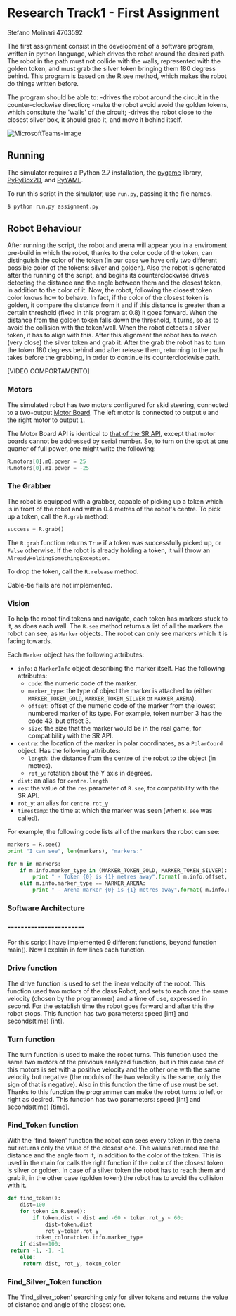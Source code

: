 Research Track1 - First Assignment
================================
Stefano Molinari 4703592

The first assignment consist in the development of a software program, written in python language, which drives the robot around the desired path.
The robot in the path must not collide with the walls, represented with the golden token, and must grab the silver token bringing them 180 degress behind.
This program is based on the R.see method, which makes the robot do things written before.

The program should be able to:
 -drives the robot around the circuit in the counter-clockwise direction;
 -make the robot avoid avoid the golden tokens, which constitute the 'walls' of the circuit;
 -drives the robot close to the closest silver box, it should grab it, and move it behind itself.

 ![MicrosoftTeams-image](https://user-images.githubusercontent.com/62506638/141134541-16f0ce08-04f9-4e52-8af7-bfbed80f3cc0.png)


Running 
----------------------

The simulator requires a Python 2.7 installation, the [pygame](http://pygame.org/) library, [PyPyBox2D](https://pypi.python.org/pypi/pypybox2d/2.1-r331), and [PyYAML](https://pypi.python.org/pypi/PyYAML/).

To run this script in the simulator, use `run.py`, passing it the file names. 

```bash
$ python run.py assignment.py
```

Robot Behaviour
---------

After running the script, the robot and arena will appear you in a enviroment pre-build in which the robot, thanks to the color code of the token, can distinguish the color of the token (in our case we have only two different possible color of the tokens: silver and golden). Also the robot is generated after the running of the script, and begins its counterclockwise drives detecting the distance and  the angle between them and the closest token, in addition to the color of it. Now, the robot, following the closest token color knows how to behave. In fact, if the color of the closest token is golden, it compare the distance from it and if this distance is greater than a certain threshold (fixed in this program at 0.8) it goes forward. When the distance from the golden token falls down the threshold, it turns, so as to avoid the collision with the token/wall. When the robot detects a silver token, it has to align with this. After this alignment the robot has to reach (very close) the silver token and grab it. After the grab the robot has to turn the token 180 degress behind and after release them, returning to the path takes before the grabbing, in order to continue its counterclockwise path.

[VIDEO COMPORTAMENTO]

### Motors ###

The simulated robot has two motors configured for skid steering, connected to a two-output [Motor Board](https://studentrobotics.org/docs/kit/motor_board). The left motor is connected to output `0` and the right motor to output `1`.

The Motor Board API is identical to [that of the SR API](https://studentrobotics.org/docs/programming/sr/motors/), except that motor boards cannot be addressed by serial number. So, to turn on the spot at one quarter of full power, one might write the following:

```python
R.motors[0].m0.power = 25
R.motors[0].m1.power = -25
```

### The Grabber ###

The robot is equipped with a grabber, capable of picking up a token which is in front of the robot and within 0.4 metres of the robot's centre. To pick up a token, call the `R.grab` method:

```python
success = R.grab()
```

The `R.grab` function returns `True` if a token was successfully picked up, or `False` otherwise. If the robot is already holding a token, it will throw an `AlreadyHoldingSomethingException`.

To drop the token, call the `R.release` method.

Cable-tie flails are not implemented.

### Vision ###

To help the robot find tokens and navigate, each token has markers stuck to it, as does each wall. The `R.see` method returns a list of all the markers the robot can see, as `Marker` objects. The robot can only see markers which it is facing towards.

Each `Marker` object has the following attributes:

* `info`: a `MarkerInfo` object describing the marker itself. Has the following attributes:
  * `code`: the numeric code of the marker.
  * `marker_type`: the type of object the marker is attached to (either `MARKER_TOKEN_GOLD`, `MARKER_TOKEN_SILVER` or `MARKER_ARENA`).
  * `offset`: offset of the numeric code of the marker from the lowest numbered marker of its type. For example, token number 3 has the code 43, but offset 3.
  * `size`: the size that the marker would be in the real game, for compatibility with the SR API.
* `centre`: the location of the marker in polar coordinates, as a `PolarCoord` object. Has the following attributes:
  * `length`: the distance from the centre of the robot to the object (in metres).
  * `rot_y`: rotation about the Y axis in degrees.
* `dist`: an alias for `centre.length`
* `res`: the value of the `res` parameter of `R.see`, for compatibility with the SR API.
* `rot_y`: an alias for `centre.rot_y`
* `timestamp`: the time at which the marker was seen (when `R.see` was called).

For example, the following code lists all of the markers the robot can see:

```python
markers = R.see()
print "I can see", len(markers), "markers:"

for m in markers:
    if m.info.marker_type in (MARKER_TOKEN_GOLD, MARKER_TOKEN_SILVER):
        print " - Token {0} is {1} metres away".format( m.info.offset, m.dist )
    elif m.info.marker_type == MARKER_ARENA:
        print " - Arena marker {0} is {1} metres away".format( m.info.offset, m.dist )
```

[sr-api]: https://studentrobotics.org/docs/programming/sr/

### Software Architecture ###
### ----------------------- ###

For this script I have implemented 9 different functions, beyond function main().
Now I explain in few lines each function.

### Drive function ###

The drive function is used to set the linear velocity of the robot. This function used two motors of the class Robot, and sets to each one the same velocity (chosen by the programmer) and a time of use, expressed in second. For the establish time the robot goes forward and after this the robot stops.
This function has two parameters: speed [int] and seconds(time) [int].

### Turn function ###

The turn function is used to make the robot turns. This function used the same two motors of the previous analyzed function, but in this case one of this motors is set with a positive velocity and the other one with the same velocity but negative (the moduls of the two velocity is the same, only the sign of that is negative). Also in this function the time of use must be set.
Thanks to this function the programmer can make the robot turns to left or right as desired.
This function has two parameters: speed [int] and seconds(time) [time].

### Find_Token function ###

With the 'find_token' function the robot can sees every token in the arena but returns only the value of the closest one. The values returned are the distance and the angle from it, in addition to the color of the token. This is used in the main for calls the right function if the color of the closest token is silver or golden.
In case of a silver token the robot has to reach them and grab it, in the other case (golden token) the robot has to avoid the collision with it.

```python
def find_token():
    dist=100
    for token in R.see():
        if token.dist < dist and -60 < token.rot_y < 60:
            dist=token.dist
            rot_y=token.rot_y
         token_color=token.info.marker_type 
    if dist==100:
 return -1, -1, -1
    else:
     return dist, rot_y, token_color
```
### Find_Silver_Token function ###

The 'find_silver_token' searching only for silver tokens and returns the value of distance and angle of the closest one. 
